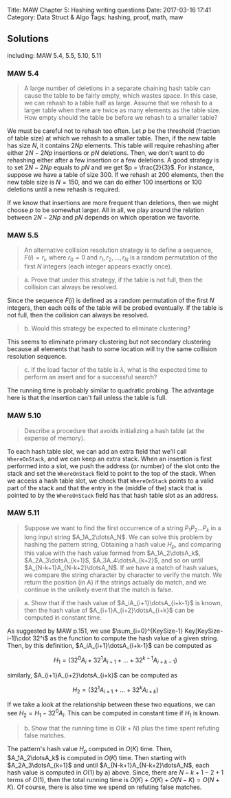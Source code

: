 Title: MAW Chapter 5: Hashing writing questions
Date: 2017-03-16 17:41
Category: Data Struct & Algo
Tags: hashing, proof, math, maw

## Solutions

including: MAW 5.4, 5.5, 5.10, 5.11

### MAW 5.4

> A large number of deletions in a separate chaining hash table can cause the 
> table to be fairly empty, which wastes space. In this case, we can rehash to 
> a table half as large. Assume that we rehash to a larger table when there are 
> twice as many elements as the table size. How empty should the table be before
> we rehash to a smaller table?

We must be careful not to rehash too often. Let $p$ be the threshold (fraction of table
size) at which we rehash to a smaller table. Then, if the new table has size $N$, 
it contains $2Np$ elements. This table will require rehashing after either 
$2N-2Np$ insertions or $pN$ deletions. Then, we don't want to do rehashing either 
after a few insertion or a few deletions. A good strategy is to set $2N-2Np$ equals to $pN$
and we get $p = \frac{2}{3}$. For instance, suppose we have a table of size 300.
If we rehash at 200 elements, then the new table size is $N = 150$, and we can do 
either 100 insertions or 100 deletions until a new rehash is required. 

If we know that insertions are more frequent than deletions, then we might choose $p$
to be somewhat larger. All in all, we play around the relation between $2N-2Np$ and 
$pN$ depends on which operation we favorite.

### MAW 5.5

> An alternative collision resolution strategy is to define a sequence, $F(i) = r_i$,
> where $r_0 = 0$ and $r_1, r_2, \dots, r_N$ is a random permutation of the first $N$
> integers (each integer appears exactly once).

> a. Prove that under this strategy, if the table is not full, then the collision can 
> always be resolved.

Since the sequence $F(i)$ is defined as a random permutation of the first $N$ integers,
then each cells of the table will be probed eventually. If the table is not full, then the 
collision can always be resolved.

> b. Would this strategy be expected to eliminate clustering?

This seems to eliminate primary clustering but not secondary clustering because
all elements that hash to some location will try the same collision resolution sequence.

> c. If the load factor of the table is $\lambda$, what is the expected time to perform
> an insert and for a successful search?

The running time is probably similar to quadratic probing. The advantage here is that 
the insertion can't fail unless the table is full.

### MAW 5.10

> Describe a procedure that avoids initializing a hash table (at the expense of memory).

To each hash table slot, we can add an extra field that we'll call `WhereOnStack`, and 
we can keep an extra stack. When an insertion is first performed into a slot, we push
the address (or number) of the slot onto the stack and set the `WhereOnStack` field to point
to the top of the stack. When we access a hash table slot, we check that `WhereOnStack`
points to a valid part of the stack and that the entry in the (middle of the) stack that is 
pointed to by the `WhereOnStack` field has that hash table slot as an address.


### MAW 5.11

> Suppose we want to find the first occurrence of a string $P_1P_2\dots P_k$ in a long 
> input string $A_1A_2\dotsA_N$. We can solve this problem by hashing the pattern string,
> Obtaining a hash value $H_p$, and comparing this value with the hash value formed from 
> $A_1A_2\dotsA_k$, $A_2A_3\dotsA_{k+1}$, $A_3A_4\dotsA_{k+2}$, and so on until 
> $A_{N-k+1}A_{N-k+2}\dotsA_N$. If we have a match of hash values, we compare the string character
> by character to verify the match. We return the position (in A) if the strings actually 
> do match, and we continue in the unlikely event that the match is false.

> a. Show that if the hash value of $A_iA_{i+1}\dotsA_{i+k-1}$ is known, then the hash 
> value of $A_{i+1}A_{i+2}\dotsA_{i+k}$ can be computed in constant time.

As suggested by MAW p.151, we use $\sum_{i=0}^{KeySize-1} Key[KeySize-i-1]\cdot 32^i$
as the function to compute the hash value of a given string. Then, by this definition,
$A_iA_{i+1}\dotsA_{i+k-1}$ can be computed as 

$$
H_1 = (32^0A_i + 32^1A_{i+1} + \dots + 32^{k-1}A_{i+k-1}) % N
$$

similarly, $A_{i+1}A_{i+2}\dotsA_{i+k}$ can be computed as 

$$
H_2 = (32^1A_{i+1} + \dots + 32^kA_{i+k}) % N
$$

If we take a look at the relationship between these two equations, we can see 
$H_2 = H_1 - 32^0A_i % N + 32^kA_{i+k} % N$. This can be computed in constant time
if $H_1$ is known.

> b. Show that the running time is $O(k+N)$ plus the time spent refuting false matches.

The pattern's hash value $H_p$ computed in $O(K)$ time. Then, $A_1A_2\dotsA_k$
is computed in $O(K)$ time. Then starting with $A_2A_3\dotsA_{k+1}$ and until
$A_{N-k+1}A_{N-k+2}\dotsA_N$, each hash value is computed in $O(1)$ by a) above.
Since, there are $N-k+1-2+1$ terms of $O(1)$, then the total running time is
$O(K) + O(K) + O(N-K) = O(N+K)$. Of course, there is also time we spend on refuting false
matches.